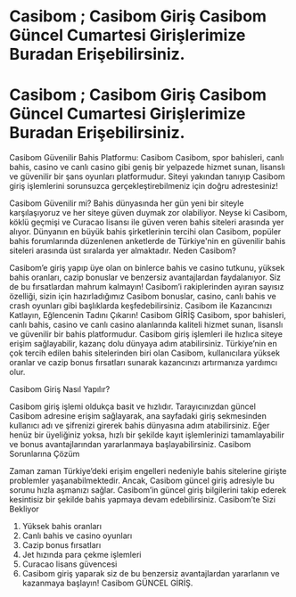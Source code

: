 # Casibom ; Casibom Giriş Casibom Güncel Cumartesi Girişlerimize Buradan Erişebilirsiniz.
# Casibom ; Casibom Giriş Casibom Güncel Cumartesi Girişlerimize Buradan Erişebilirsiniz.


Casibom
Güvenilir Bahis Platformu:
Casibom Casibom, spor bahisleri, canlı bahis, casino ve canlı casino gibi geniş bir yelpazede hizmet sunan, lisanslı ve güvenilir bir şans oyunları platformudur. Siteyi yakından tanıyıp Casibom giriş işlemlerini sorunsuzca gerçekleştirebilmeniz için doğru adrestesiniz!

Casibom Güvenilir mi?
Bahis dünyasında her gün yeni bir siteyle karşılaşıyoruz ve her siteye güven duymak zor olabiliyor. Neyse ki Casibom, köklü geçmişi ve Curacao lisansı ile güven veren bahis siteleri arasında yer alıyor. Dünyanın en büyük bahis şirketlerinin tercihi olan Casibom, popüler bahis forumlarında düzenlenen anketlerde de Türkiye'nin en güvenilir bahis siteleri arasında üst sıralarda yer almaktadır.
Neden Casibom?

Casibom’e giriş yapıp üye olan on binlerce bahis ve casino tutkunu, yüksek bahis oranları, cazip bonuslar ve benzersiz avantajlardan faydalanıyor. Siz de bu fırsatlardan mahrum kalmayın! Casibom’i rakiplerinden ayıran sayısız özelliği, sizin için hazırladığımız Casibom bonuslar, casino, canlı bahis ve crash oyunları gibi başlıklarda keşfedebilirsiniz. Casibom ile Kazancınızı Katlayın, Eğlencenin Tadını Çıkarın!
Casibom GİRİŞ
Casibom, spor bahisleri, canlı bahis, casino ve canlı casino alanlarında kaliteli hizmet sunan, lisanslı ve güvenilir bir bahis platformudur. Casibom giriş işlemleri ile hızlıca siteye erişim sağlayabilir, kazanç dolu dünyaya adım atabilirsiniz. Türkiye’nin en çok tercih edilen bahis sitelerinden biri olan Casibom, kullanıcılara yüksek oranlar ve cazip bonus fırsatları sunarak kazancınızı artırmanıza yardımcı olur.

Casibom Giriş Nasıl Yapılır?

Casibom giriş işlemi oldukça basit ve hızlıdır. Tarayıcınızdan güncel Casibom adresine erişim sağlayarak, ana sayfadaki giriş sekmesinden kullanıcı adı ve şifrenizi girerek bahis dünyasına adım atabilirsiniz. Eğer henüz bir üyeliğiniz yoksa, hızlı bir şekilde kayıt işlemlerinizi tamamlayabilir ve bonus avantajlarından yararlanmaya başlayabilirsiniz.
Casibom Sorunlarına Çözüm

Zaman zaman Türkiye’deki erişim engelleri nedeniyle bahis sitelerine girişte problemler yaşanabilmektedir. Ancak, Casibom güncel giriş adresiyle bu sorunu hızla aşmanızı sağlar. Casibom’in güncel giriş bilgilerini takip ederek kesintisiz bir şekilde bahis yapmaya devam edebilirsiniz.
Casibom’te Sizi Bekliyor
1. Yüksek bahis oranları
2. Canlı bahis ve casino oyunları
3. Cazip bonus fırsatları
4. Jet hızında para çekme işlemleri
5. Curacao lisans güvencesi
6. Casibom giriş yaparak siz de bu benzersiz avantajlardan yararlanın ve kazanmaya başlayın!
Casibom GÜNCEL GİRİŞ.
